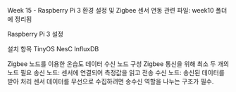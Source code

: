 Week 15 - Raspberry Pi 3 환경 설정 및 Zigbee 센서 연동
관련 파일: week10 폴더에 정리됨

Raspberry Pi 3 설정

설치 항목
TinyOS
NesC
InfluxDB

Zigbee 노드를 이용한 온습도 데이터 수신
노드 구성
Zigbee 통신을 위해 최소 두 개의 노드 필요
송신 노드: 센서에 연결되어 측정값을 읽고 전송
수신 노드: 송신된 데이터를 받아 처리
센서 데이터를 무선으로 수집하려면 송수신 역할을 나누는 구조가 필수.

